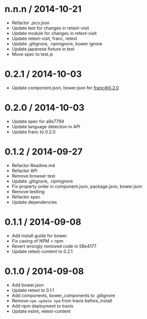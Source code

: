 
n.n.n / 2014-10-21
==================

 * Refactor .jscs.json
 * Update test for changes in retext-visit
 * Update module for changes in retext-visit
 * Update retext-visit, franc, retext
 * Update .gitignore, .npmignore, bower ignore
 * Update japanese fixture in test
 * Move spec to test.js

0.2.1 / 2014-10-03
==================

 * Update component.json, bower.json for franc@0.2.0

0.2.0 / 2014-10-03
==================

 * Update spec for a9e7794
 * Update language detection in API
 * Update franc to 0.2.0

0.1.2 / 2014-09-27
==================

 * Refactor Readme.md
 * Refactor API
 * Remove browser test
 * Update .gitignore, .npmignore
 * Fix property order in component.json, package.json, bower.json
 * Remove testling
 * Refactor spec
 * Update dependencies

0.1.1 / 2014-09-08
==================

 * Add install guide for bower
 * Fix casing of NPM > npm
 * Revert wrongly removed code in 58e4177
 * Update retext-content to 0.2.1

0.1.0 / 2014-09-08
==================

 * Add bower.json
 * Update retext to 0.1.1
 * Add components, bower_components to .gitignore
 * Remove `npm update npm` from travis before_install
 * Add npm deployment to travis
 * Update eslint, retext-content
